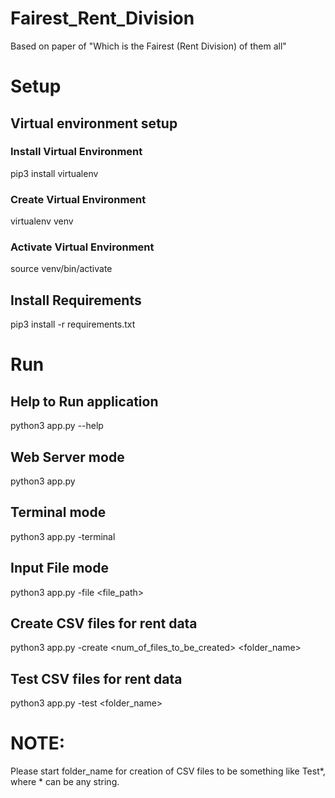 # Fairest_Rent_Division
Based on paper of "Which is the Fairest (Rent Division) of them all"

# Setup
## Virtual environment setup
### Install Virtual Environment
pip3 install virtualenv
### Create Virtual Environment
virtualenv venv
### Activate Virtual Environment
source venv/bin/activate

## Install Requirements
pip3 install -r requirements.txt

# Run
## Help to Run application
python3 app.py --help 

## Web Server mode
python3 app.py

## Terminal mode
python3 app.py -terminal

## Input File mode
python3 app.py -file <file_path>

## Create CSV files for rent data
python3 app.py -create <num_of_files_to_be_created> <folder_name>

## Test CSV files for rent data
python3 app.py -test <folder_name>

# NOTE:
Please start folder_name for creation of CSV files to be something like Test*, where * can be any string.

